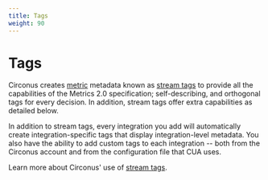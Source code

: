 ```yaml
---
title: Tags
weight: 90
---
```


# Tags

Circonus creates [metric](/circonus3/getting-started/glossary/#metric) metadata known as [stream tags](/circonus3/getting-started/glossary/#stream-tag) to provide all the capabilities of the Metrics 2.0 specification; self-describing, and orthogonal tags for every decision. In addition, stream tags offer extra capabilities as detailed below.

In addition to stream tags, every integration you add will automatically create integration-specific tags that display integration-level metadata. You also have the ability to add custom tags to each integration -- both from the Circonus account and from the configuration file that CUA uses.

Learn more about Circonus' use of [stream tags](https://www.circonus.com/2018/11/introducing-circonus-stream-tags/).
